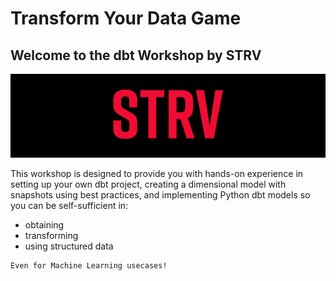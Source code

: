 # Transform Your Data Game

## Welcome to the dbt Workshop by STRV

![STRV](images/strv.png)

This workshop is designed to 
provide you with hands-on experience in setting up your own dbt project, creating a dimensional model with snapshots using best practices, and implementing Python dbt models so you can be self-sufficient in:
- obtaining
- transforming
- using structured data
```{note}
Even for Machine Learning usecases!
```
